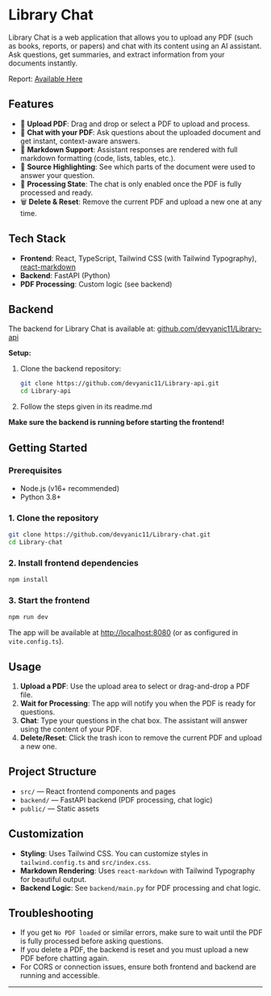 # Library Chat

Library Chat is a web application that allows you to upload any PDF (such as books, reports, or papers) and chat with its content using an AI assistant. Ask questions, get summaries, and extract information from your documents instantly.

Report: [Available Here](https://docs.google.com/document/d/1GwxShGOdo-ftSVPPXUDFJD6mbjZvfvk7oDzsKtwp5Vo/edit?usp=sharing)

## Features

- 📄 **Upload PDF**: Drag and drop or select a PDF to upload and process.
- 💬 **Chat with your PDF**: Ask questions about the uploaded document and get instant, context-aware answers.
- 📝 **Markdown Support**: Assistant responses are rendered with full markdown formatting (code, lists, tables, etc.).
- 🔗 **Source Highlighting**: See which parts of the document were used to answer your question.
- 🚦 **Processing State**: The chat is only enabled once the PDF is fully processed and ready.
- 🗑️ **Delete & Reset**: Remove the current PDF and upload a new one at any time.

## Tech Stack

- **Frontend**: React, TypeScript, Tailwind CSS (with Tailwind Typography), [react-markdown](https://github.com/remarkjs/react-markdown)
- **Backend**: FastAPI (Python)
- **PDF Processing**: Custom logic (see backend)

## Backend

The backend for Library Chat is available at:
[github.com/devyanic11/Library-api](https://github.com/devyanic11/Library-api)

**Setup:**
1. Clone the backend repository:
   ```bash
   git clone https://github.com/devyanic11/Library-api.git
   cd Library-api
   ```
2. Follow the steps given in its readme.md

**Make sure the backend is running before starting the frontend!**

## Getting Started

### Prerequisites
- Node.js (v16+ recommended)
- Python 3.8+

### 1. Clone the repository
```bash
git clone https://github.com/devyanic11/Library-chat.git
cd Library-chat
```

### 2. Install frontend dependencies
```bash
npm install
```

### 3. Start the frontend
```bash
npm run dev
```

The app will be available at [http://localhost:8080](http://localhost:8080) (or as configured in `vite.config.ts`).

## Usage
1. **Upload a PDF**: Use the upload area to select or drag-and-drop a PDF file.
2. **Wait for Processing**: The app will notify you when the PDF is ready for questions.
3. **Chat**: Type your questions in the chat box. The assistant will answer using the content of your PDF.
4. **Delete/Reset**: Click the trash icon to remove the current PDF and upload a new one.

## Project Structure
- `src/` — React frontend components and pages
- `backend/` — FastAPI backend (PDF processing, chat logic)
- `public/` — Static assets

## Customization
- **Styling**: Uses Tailwind CSS. You can customize styles in `tailwind.config.ts` and `src/index.css`.
- **Markdown Rendering**: Uses `react-markdown` with Tailwind Typography for beautiful output.
- **Backend Logic**: See `backend/main.py` for PDF processing and chat logic.

## Troubleshooting
- If you get `No PDF loaded` or similar errors, make sure to wait until the PDF is fully processed before asking questions.
- If you delete a PDF, the backend is reset and you must upload a new PDF before chatting again.
- For CORS or connection issues, ensure both frontend and backend are running and accessible.


---

